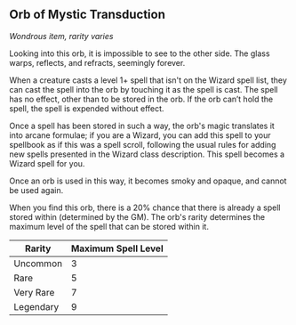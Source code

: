 ## Orb of Mystic Transduction
*Wondrous item, rarity varies*

Looking into this orb, it is impossible to see to the other side. The glass warps, reflects, and refracts, seemingly forever.

When a creature casts a level 1+ spell that isn't on the Wizard spell list, they can cast the spell into the orb by touching it as the spell is cast. The spell has no effect, other than to be stored in the orb. If the orb can’t hold the spell, the spell is expended without effect.

Once a spell has been stored in such a way, the orb's magic translates it into arcane formulae; if you are a Wizard, you can add this spell to your spellbook as if this was a spell scroll, following the usual rules for adding new spells presented in the Wizard class description. This spell becomes a Wizard spell for you.

Once an orb is used in this way, it becomes smoky and opaque, and cannot be used again.

When you find this orb, there is a 20% chance that there is already a spell stored within (determined by the GM). The orb's rarity determines the maximum level of the spell that can be stored within it.

| Rarity    | Maximum Spell Level |
|-----------|---------------------|
| Uncommon  | 3                   |
| Rare      | 5                   |
| Very Rare | 7                   |
| Legendary | 9                   |
